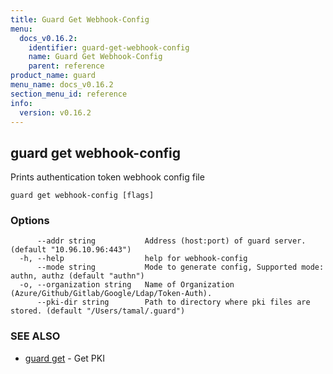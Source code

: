 ```yaml
---
title: Guard Get Webhook-Config
menu:
  docs_v0.16.2:
    identifier: guard-get-webhook-config
    name: Guard Get Webhook-Config
    parent: reference
product_name: guard
menu_name: docs_v0.16.2
section_menu_id: reference
info:
  version: v0.16.2
---
```


## guard get webhook-config

Prints authentication token webhook config file

```
guard get webhook-config [flags]
```

### Options

```
      --addr string           Address (host:port) of guard server. (default "10.96.10.96:443")
  -h, --help                  help for webhook-config
      --mode string           Mode to generate config, Supported mode: authn, authz (default "authn")
  -o, --organization string   Name of Organization (Azure/Github/Gitlab/Google/Ldap/Token-Auth).
      --pki-dir string        Path to directory where pki files are stored. (default "/Users/tamal/.guard")
```

### SEE ALSO

* [guard get](/docs/v0.16.2/reference/guard_get)	 - Get PKI

